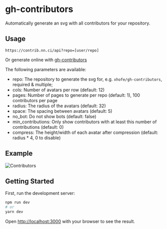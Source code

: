 # gh-contributors

Automatically generate an svg with all contributors for your repository.

## Usage

```
https://contrib.nn.ci/api?repo=[user/repo]
```

Or generate online with [gh-contributors](https://contrib.nn.ci/)

The following parameters are available:

- repo: The repository to generate the svg for, e.g. `xhofe/gh-contributors`, required & multiple;
- cols: Number of avatars per row (default: 12)
- pages: Number of pages to generate per repo (default: 1), 100 contributors per page
- radius: The radius of the avatars (default: 32)
- space: The spacing between avatars (default: 5)
- no_bot: Do not show bots (default: false)
- min_contributions: Only show contributors with at least this number of contributions (default: 0)
- compress: The height/width of each avatar after compression (default: radius \* 4, 0 to disable)

## Example

![Contributors](https://contrib.nn.ci/api?repo=alist-org/alist&repo=alist-org/alist-web&repo=alist-org/docs)

## Getting Started

First, run the development server:

```bash
npm run dev
# or
yarn dev
```

Open [http://localhost:3000](http://localhost:3000) with your browser to see the result.
